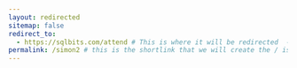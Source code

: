 ```yaml
---
layout: redirected
sitemap: false
redirect_to:
  - https://sqlbits.com/attend # This is where it will be redirected  - must be a complete url and a space after the -
permalink: /simon2 # this is the shortlink that we will create the / is required - MUST MATCH the name of the file amd a space after the :
---
```

